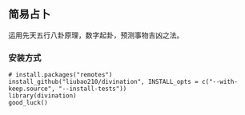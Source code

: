 ## 简易占卜
运用先天五行八卦原理，数字起卦，预测事物吉凶之法。


### 安装方式
```
# install.packages("remotes")
install_github("liubao210/divination", INSTALL_opts = c("--with-keep.source", "--install-tests"))
library(divination)
good_luck()
```
